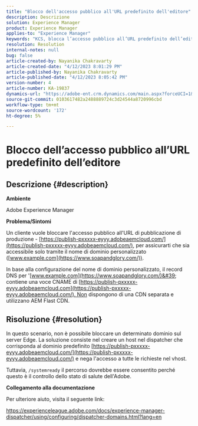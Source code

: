 ```yaml
---
title: "Blocco dell'accesso pubblico all'URL predefinito dell'editore"
description: Descrizione
solution: Experience Manager
product: Experience Manager
applies-to: "Experience Manager"
keywords: "KCS, blocca l’accesso pubblico all’URL predefinito dell’editore, AEM"
resolution: Resolution
internal-notes: null
bug: false
article-created-by: Nayanika Chakravarty
article-created-date: "4/12/2023 8:01:29 PM"
article-published-by: Nayanika Chakravarty
article-published-date: "4/12/2023 8:05:42 PM"
version-number: 4
article-number: KA-19837
dynamics-url: "https://adobe-ent.crm.dynamics.com/main.aspx?forceUCI=1&pagetype=entityrecord&etn=knowledgearticle&id=b4dd55ce-6cd9-ed11-a7c7-6045bd006b4b"
source-git-commit: 0103617482a2488889724c3d24544a8720996cbd
workflow-type: tm+mt
source-wordcount: '172'
ht-degree: 5%

---
```


# Blocco dell’accesso pubblico all’URL predefinito dell’editore

## Descrizione {#description}


<b>Ambiente</b>

Adobe Experience Manager

<b>Problema/Sintomi</b>

Un cliente vuole bloccare l&#39;accesso pubblico all&#39;URL di pubblicazione di produzione - [https://publish-pxxxxx-eyyy.adobeaemcloud.com/](https://publish-pxxxxx-eyyy.adobeaemcloud.com/), per assicurarti che sia accessibile solo tramite il nome di dominio personalizzato ([www.example.com](https://www.soapandglory.com/)).

In base alla configurazione del nome di dominio personalizzato, il record DNS per &#39;[www.example.com](https://www.soapandglory.com/)&#39; contiene una voce CNAME di [https://publish-pxxxxx-eyyy.adobeaemcloud.com](https://publish-pxxxxx-eyyy.adobeaemcloud.com/). Non dispongono di una CDN separata e utilizzano AEM Flast CDN.


## Risoluzione {#resolution}


In questo scenario, non è possibile bloccare un determinato dominio sul server Edge. La soluzione consiste nel creare un host nel dispatcher che corrisponda al dominio predefinito [https://publish-pxxxxx-eyyy.adobeaemcloud.com/](https://publish-pxxxxx-eyyy.adobeaemcloud.com/) e nega l&#39;accesso a tutte le richieste nel vhost.

Tuttavia, `/systemready` il percorso dovrebbe essere consentito perché questo è il controllo dello stato di salute dell&#39;Adobe.

<b>Collegamento alla documentazione</b>

Per ulteriore aiuto, visita il seguente link:

https://experienceleague.adobe.com/docs/experience-manager-dispatcher/using/configuring/dispatcher-domains.html?lang=en
